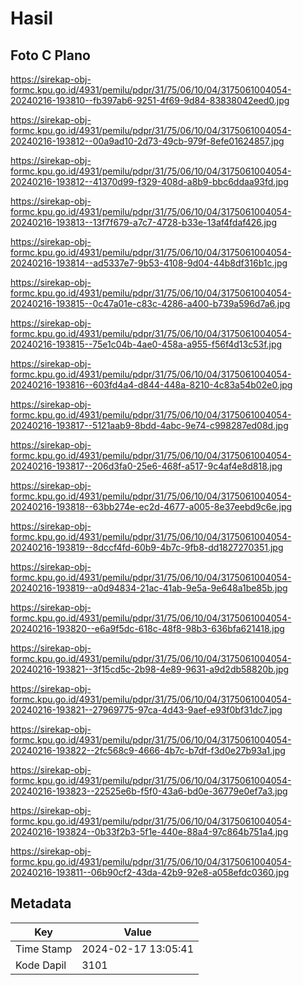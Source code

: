 # Hasil

## Foto C Plano

https://sirekap-obj-formc.kpu.go.id/4931/pemilu/pdpr/31/75/06/10/04/3175061004054-20240216-193810--fb397ab6-9251-4f69-9d84-83838042eed0.jpg

https://sirekap-obj-formc.kpu.go.id/4931/pemilu/pdpr/31/75/06/10/04/3175061004054-20240216-193812--00a9ad10-2d73-49cb-979f-8efe01624857.jpg

https://sirekap-obj-formc.kpu.go.id/4931/pemilu/pdpr/31/75/06/10/04/3175061004054-20240216-193812--41370d99-f329-408d-a8b9-bbc6ddaa93fd.jpg

https://sirekap-obj-formc.kpu.go.id/4931/pemilu/pdpr/31/75/06/10/04/3175061004054-20240216-193813--13f7f679-a7c7-4728-b33e-13af4fdaf426.jpg

https://sirekap-obj-formc.kpu.go.id/4931/pemilu/pdpr/31/75/06/10/04/3175061004054-20240216-193814--ad5337e7-9b53-4108-9d04-44b8df316b1c.jpg

https://sirekap-obj-formc.kpu.go.id/4931/pemilu/pdpr/31/75/06/10/04/3175061004054-20240216-193815--0c47a01e-c83c-4286-a400-b739a596d7a6.jpg

https://sirekap-obj-formc.kpu.go.id/4931/pemilu/pdpr/31/75/06/10/04/3175061004054-20240216-193815--75e1c04b-4ae0-458a-a955-f56f4d13c53f.jpg

https://sirekap-obj-formc.kpu.go.id/4931/pemilu/pdpr/31/75/06/10/04/3175061004054-20240216-193816--603fd4a4-d844-448a-8210-4c83a54b02e0.jpg

https://sirekap-obj-formc.kpu.go.id/4931/pemilu/pdpr/31/75/06/10/04/3175061004054-20240216-193817--5121aab9-8bdd-4abc-9e74-c998287ed08d.jpg

https://sirekap-obj-formc.kpu.go.id/4931/pemilu/pdpr/31/75/06/10/04/3175061004054-20240216-193817--206d3fa0-25e6-468f-a517-9c4af4e8d818.jpg

https://sirekap-obj-formc.kpu.go.id/4931/pemilu/pdpr/31/75/06/10/04/3175061004054-20240216-193818--63bb274e-ec2d-4677-a005-8e37eebd9c6e.jpg

https://sirekap-obj-formc.kpu.go.id/4931/pemilu/pdpr/31/75/06/10/04/3175061004054-20240216-193819--8dccf4fd-60b9-4b7c-9fb8-dd1827270351.jpg

https://sirekap-obj-formc.kpu.go.id/4931/pemilu/pdpr/31/75/06/10/04/3175061004054-20240216-193819--a0d94834-21ac-41ab-9e5a-9e648a1be85b.jpg

https://sirekap-obj-formc.kpu.go.id/4931/pemilu/pdpr/31/75/06/10/04/3175061004054-20240216-193820--e6a9f5dc-618c-48f8-98b3-636bfa621418.jpg

https://sirekap-obj-formc.kpu.go.id/4931/pemilu/pdpr/31/75/06/10/04/3175061004054-20240216-193821--3f15cd5c-2b98-4e89-9631-a9d2db58820b.jpg

https://sirekap-obj-formc.kpu.go.id/4931/pemilu/pdpr/31/75/06/10/04/3175061004054-20240216-193821--27969775-97ca-4d43-9aef-e93f0bf31dc7.jpg

https://sirekap-obj-formc.kpu.go.id/4931/pemilu/pdpr/31/75/06/10/04/3175061004054-20240216-193822--2fc568c9-4666-4b7c-b7df-f3d0e27b93a1.jpg

https://sirekap-obj-formc.kpu.go.id/4931/pemilu/pdpr/31/75/06/10/04/3175061004054-20240216-193823--22525e6b-f5f0-43a6-bd0e-36779e0ef7a3.jpg

https://sirekap-obj-formc.kpu.go.id/4931/pemilu/pdpr/31/75/06/10/04/3175061004054-20240216-193824--0b33f2b3-5f1e-440e-88a4-97c864b751a4.jpg

https://sirekap-obj-formc.kpu.go.id/4931/pemilu/pdpr/31/75/06/10/04/3175061004054-20240216-193811--06b90cf2-43da-42b9-92e8-a058efdc0360.jpg


## Metadata

| Key        | Value               |
| ---------- | ------------------- |
| Time Stamp | 2024-02-17 13:05:41 |
| Kode Dapil | 3101                |



